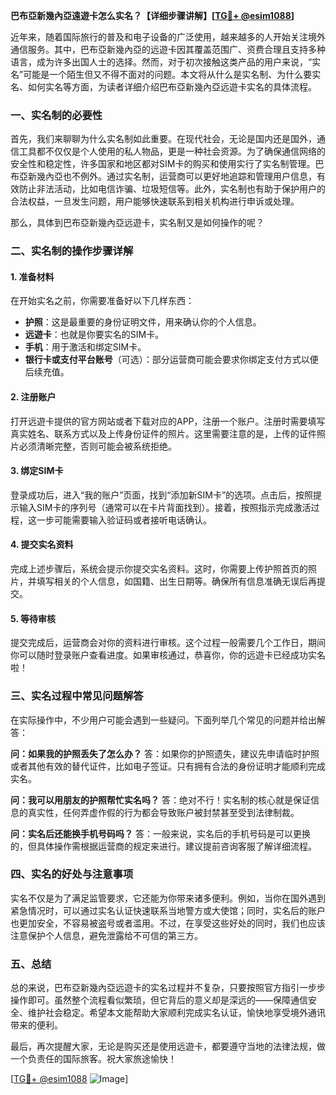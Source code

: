 **巴布亞新幾內亞遠遊卡怎么实名？【详细步骤讲解】[[TG💪+ @esim1088](https://t.me/s/esim1088)]**

近年来，随着国际旅行的普及和电子设备的广泛使用，越来越多的人开始关注境外通信服务。其中，巴布亞新幾內亞的远遊卡因其覆盖范围广、资费合理且支持多种语言，成为许多出国人士的选择。然而，对于初次接触这类产品的用户来说，“实名”可能是一个陌生但又不得不面对的问题。本文将从什么是实名制、为什么要实名、如何实名等方面，为读者详细介绍巴布亞新幾內亞远遊卡实名的具体流程。

### 一、实名制的必要性

首先，我们来聊聊为什么实名制如此重要。在现代社会，无论是国内还是国外，通信工具都不仅仅是个人使用的私人物品，更是一种社会资源。为了确保通信网络的安全性和稳定性，许多国家和地区都对SIM卡的购买和使用实行了实名制管理。巴布亞新幾內亞也不例外。通过实名制，运营商可以更好地追踪和管理用户信息，有效防止非法活动，比如电信诈骗、垃圾短信等。此外，实名制也有助于保护用户的合法权益，一旦发生问题，用户能够快速联系到相关机构进行申诉或处理。

那么，具体到巴布亞新幾內亞远遊卡，实名制又是如何操作的呢？

### 二、实名制的操作步骤详解

#### 1. 准备材料

在开始实名之前，你需要准备好以下几样东西：

- **护照**：这是最重要的身份证明文件，用来确认你的个人信息。
- **远遊卡**：也就是你要实名的SIM卡。
- **手机**：用于激活和绑定SIM卡。
- **银行卡或支付平台账号**（可选）：部分运营商可能会要求你绑定支付方式以便后续充值。

#### 2. 注册账户

打开远遊卡提供的官方网站或者下载对应的APP，注册一个账户。注册时需要填写真实姓名、联系方式以及上传身份证件的照片。这里需要注意的是，上传的证件照片必须清晰完整，否则可能会被系统拒绝。

#### 3. 绑定SIM卡

登录成功后，进入“我的账户”页面，找到“添加新SIM卡”的选项。点击后，按照提示输入SIM卡的序列号（通常可以在卡片背面找到）。接着，按照指示完成激活过程，这一步可能需要输入验证码或者接听电话确认。

#### 4. 提交实名资料

完成上述步骤后，系统会提示你提交实名资料。这时，你需要上传护照首页的照片，并填写相关的个人信息，如国籍、出生日期等。确保所有信息准确无误后再提交。

#### 5. 等待审核

提交完成后，运营商会对你的资料进行审核。这个过程一般需要几个工作日，期间你可以随时登录账户查看进度。如果审核通过，恭喜你，你的远遊卡已经成功实名啦！

### 三、实名过程中常见问题解答

在实际操作中，不少用户可能会遇到一些疑问。下面列举几个常见的问题并给出解答：

**问：如果我的护照丢失了怎么办？**
答：如果你的护照遗失，建议先申请临时护照或者其他有效的替代证件，比如电子签证。只有拥有合法的身份证明才能顺利完成实名。

**问：我可以用朋友的护照帮忙实名吗？**
答：绝对不行！实名制的核心就是保证信息的真实性，任何弄虚作假的行为都会导致账户被封禁甚至受到法律制裁。

**问：实名后还能换手机号码吗？**
答：一般来说，实名后的手机号码是可以更换的，但具体操作需根据运营商的规定来进行。建议提前咨询客服了解详细流程。

### 四、实名的好处与注意事项

实名不仅是为了满足监管要求，它还能为你带来诸多便利。例如，当你在国外遇到紧急情况时，可以通过实名认证快速联系当地警方或大使馆；同时，实名后的账户也更加安全，不容易被盗号或者滥用。不过，在享受这些好处的同时，我们也应该注意保护个人信息，避免泄露给不可信的第三方。

### 五、总结

总的来说，巴布亞新幾內亞远遊卡的实名过程并不复杂，只要按照官方指引一步步操作即可。虽然整个流程看似繁琐，但它背后的意义却是深远的——保障通信安全、维护社会稳定。希望本文能帮助大家顺利完成实名认证，愉快地享受境外通讯带来的便利。

最后，再次提醒大家，无论是购买还是使用远遊卡，都要遵守当地的法律法规，做一个负责任的国际旅客。祝大家旅途愉快！

[[TG💪+ @esim1088](https://t.me/s/esim1088) ![Image](https://i.postimg.cc/4NQfJmqS/Snipaste-2025-05-13-00-14-12.png)]